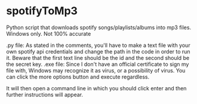 # spotifyToMp3
Python script that downloads spotify songs/playlists/albums into mp3 files. Windows only. Not 100% accurate

.py file: As stated in the comments, you'll have to make a text file with your own spotify api credentials and change the path in the code in order to run it. Beware that the first text line should be the id and the second should be the secret key. 
.exe file: Since I don't have an official certificate to sign my file with, Windows may recognize it as virus, or a possibility of virus. You can click the more options button and execute regardless. 

It will then open a command line in which you should click enter and then further instructions will appear.
